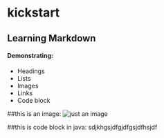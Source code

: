 # kickstart

## Learning Markdown
#### Demonstrating:
- Headings
- Lists
- Images
- Links
- Code block

##this is an image:
![just an image](./images/pizza.jepg)


##this is code block in java:
sdjkhgsjdfgjdfgsjdfhsjdf

